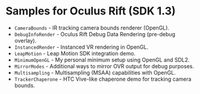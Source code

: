 Samples for Oculus Rift (SDK 1.3)
=======

- <code>CameraBounds</code>     - IR tracking camera bounds renderer (OpenGL).
- <code>DebugInfoRender</code>  - Oculus Rift Debug Data Rendering (pre-debug overlay).
- <code>InstancedRender</code>  - Instanced VR rendering in OpenGL.
- <code>LeapMotion</code>       - Leap Motion SDK integration demo.
- <code>MinimumOpenGL</code>    - My personal minimum setup using OpenGL and SDL2.
- <code>MirrorModes</code>      - Additional ways to mirror OVR output for debug purposes.
- <code>Multisampling</code>    - Multisampling (MSAA) capabilities with OpenGL.
- <code>TrackerChaperone</code> - HTC Vive-like chaperone demo for tracking camera bounds.
